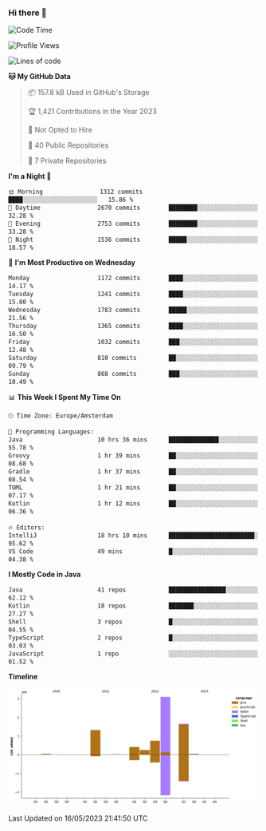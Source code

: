 ### Hi there 👋


<!--START_SECTION:waka-->
![Code Time](http://img.shields.io/badge/Code%20Time-3%2C214%20hrs%2052%20mins-blue)

![Profile Views](http://img.shields.io/badge/Profile%20Views-7-blue)

![Lines of code](https://img.shields.io/badge/From%20Hello%20World%20I%27ve%20Written-7.6%20million%20lines%20of%20code-blue)

**🐱 My GitHub Data** 

> 📦 157.8 kB Used in GitHub's Storage 
 > 
> 🏆 1,421 Contributions in the Year 2023
 > 
> 🚫 Not Opted to Hire
 > 
> 📜 40 Public Repositories 
 > 
> 🔑 7 Private Repositories 
 > 
**I'm a Night 🦉** 

```text
🌞 Morning                1312 commits        ████░░░░░░░░░░░░░░░░░░░░░   15.86 % 
🌆 Daytime                2670 commits        ████████░░░░░░░░░░░░░░░░░   32.28 % 
🌃 Evening                2753 commits        ████████░░░░░░░░░░░░░░░░░   33.28 % 
🌙 Night                  1536 commits        █████░░░░░░░░░░░░░░░░░░░░   18.57 % 
```
📅 **I'm Most Productive on Wednesday** 

```text
Monday                   1172 commits        ████░░░░░░░░░░░░░░░░░░░░░   14.17 % 
Tuesday                  1241 commits        ████░░░░░░░░░░░░░░░░░░░░░   15.00 % 
Wednesday                1783 commits        █████░░░░░░░░░░░░░░░░░░░░   21.56 % 
Thursday                 1365 commits        ████░░░░░░░░░░░░░░░░░░░░░   16.50 % 
Friday                   1032 commits        ███░░░░░░░░░░░░░░░░░░░░░░   12.48 % 
Saturday                 810 commits         ██░░░░░░░░░░░░░░░░░░░░░░░   09.79 % 
Sunday                   868 commits         ███░░░░░░░░░░░░░░░░░░░░░░   10.49 % 
```


📊 **This Week I Spent My Time On** 

```text
🕑︎ Time Zone: Europe/Amsterdam

💬 Programming Languages: 
Java                     10 hrs 36 mins      ██████████████░░░░░░░░░░░   55.78 % 
Groovy                   1 hr 39 mins        ██░░░░░░░░░░░░░░░░░░░░░░░   08.68 % 
Gradle                   1 hr 37 mins        ██░░░░░░░░░░░░░░░░░░░░░░░   08.54 % 
TOML                     1 hr 21 mins        ██░░░░░░░░░░░░░░░░░░░░░░░   07.17 % 
Kotlin                   1 hr 12 mins        ██░░░░░░░░░░░░░░░░░░░░░░░   06.36 % 

🔥 Editors: 
IntelliJ                 18 hrs 10 mins      ████████████████████████░   95.62 % 
VS Code                  49 mins             █░░░░░░░░░░░░░░░░░░░░░░░░   04.38 % 
```

**I Mostly Code in Java** 

```text
Java                     41 repos            ████████████████░░░░░░░░░   62.12 % 
Kotlin                   18 repos            ███████░░░░░░░░░░░░░░░░░░   27.27 % 
Shell                    3 repos             █░░░░░░░░░░░░░░░░░░░░░░░░   04.55 % 
TypeScript               2 repos             █░░░░░░░░░░░░░░░░░░░░░░░░   03.03 % 
JavaScript               1 repo              ░░░░░░░░░░░░░░░░░░░░░░░░░   01.52 % 
```



**Timeline**

![Lines of Code chart](https://raw.githubusercontent.com/powercasgamer/powercasgamer/master/assets/bar_graph.png)


 Last Updated on 16/05/2023 21:41:50 UTC
<!--END_SECTION:waka-->
